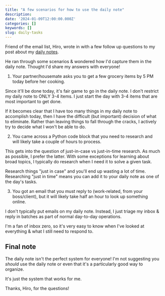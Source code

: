 ```yaml
---
title: "A few scenarios for how to use the daily note"
description:
date: '2024-01-09T12:00:00.000Z'
categories: []
keywords: []
slug: daily-tasks
---
```


Friend of the email list, Hiro, wrote in with a few follow up questions to my post about my [daily notes](https://daily.developerpurpose.com/daily-note/).

He ran through some scenarios & wondered how I'd capture them in the daily note. Thought I'd share my answers with everyone!

1. Your partner/housemate asks you to get a few grocery items by 5 PM today before her cooking.

Since it'll be done today, it's fair game to go in the daily note. I don't restrict my daily note to ONLY 3-4 items. I just start the day with 3-4 items that are most important to get done.

If it becomes clear that I have too many things in my daily note to accomplish today, then I have the difficult (but important) decision of what to eliminate. Rather than leaving things to fall through the cracks, I actively try to decide what I won't be able to do.

2. You came across a Python code block that you need to research and will likely take a couple of hours to process.

This gets into the question of just-in-case vs just-in-time research. As much as possible, I prefer the latter. With some exceptions for learning about broad topics, I typically do research when I need it to solve a given task.

Research things "just in case" and you'll end up wasting a lot of time. Researching "just in time" means you can add it to your daily note as one of the day's tasks.

3. You got an email that you must reply to (work-related, from your boss/client), but it will likely take half an hour to look up something online.

I don't typically put emails on my daily note. Instead, I just triage my inbox & reply in batches as part of normal day-to-day operations.

I'm a fan of inbox zero, so it's very easy to know when I've looked at everything & what I still need to respond to.

## Final note

The daily note isn't the perfect system for everyone! I'm not suggesting you _should_ use the daily note or even that it's a particularly good way to organize.

It's just the system that works for me.

Thanks, Hiro, for the questions!
